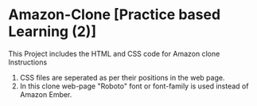 # Amazon-Clone [Practice based Learning (2)]
This Project includes the HTML and CSS code for Amazon clone <br>
Instructions
1) CSS files are seperated as per their positions in the web page. <br>
2) In this clone web-page "Roboto" font or font-family is used instead of Amazon Ember. <br>
